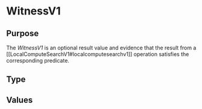 # WitnessV1

## Purpose

<!-- --8<-- [start:purpose] -->
The *WitnessV1* is an optional result value and evidence that the result from a [[LocalComputeSearchV1#localcomputesearchv1]]
operation satisfies the corresponding predicate.
<!-- --8<-- [end:purpose] -->

## Type

<!-- --8<-- [start:type] -->
<div class="type">


</div>
<!-- --8<-- [end:type] -->

## Values

